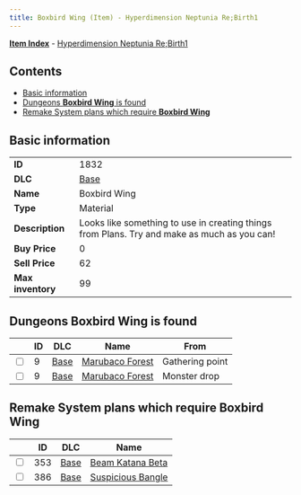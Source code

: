 ```yaml
---
title: Boxbird Wing (Item) - Hyperdimension Neptunia Re;Birth1
---
```


[**Item Index**](/neptunia/rb1/item/index.html) - [Hyperdimension Neptunia Re;Birth1](/neptunia/rb1)

## Contents

- [Basic information](#basic-information)
- [Dungeons **Boxbird Wing** is found](#dungeons-boxbird-wing-is-found)
- [Remake System plans which require **Boxbird Wing**](#remake-system-plans-which-require-boxbird-wing)

## Basic information

|   |   |
| -- | -- |
| **ID** | 1832 |
| **DLC** | [Base](/neptunia/rb1/dlc/1-base.html) |
| **Name** | Boxbird Wing |
| **Type** | Material |
| **Description** | Looks like something to use in creating things from Plans. Try and make as much as you can! |
| **Buy Price** | 0 |
| **Sell Price** | 62 |
| **Max inventory** | 99 |


## Dungeons **Boxbird Wing** is found

|    | ID | DLC | Name | From |
| -- | -- | --- | ---- | ---- |
| <input type="checkbox" id="rb1-dungeon-1-9" class="trackbox" /> | 9 | [Base](/neptunia/rb1/dlc/1-base.html) | [Marubaco Forest](/neptunia/rb1/dungeon/1-9-marubaco-forest.html) | Gathering point |
| <input type="checkbox" id="rb1-dungeon-1-9" class="trackbox" /> | 9 | [Base](/neptunia/rb1/dlc/1-base.html) | [Marubaco Forest](/neptunia/rb1/dungeon/1-9-marubaco-forest.html) | Monster drop |


## Remake System plans which require **Boxbird Wing**

|    | ID | DLC | Name |
| -- | -- | --- | ---- |
| <input type="checkbox" id="rb1-quest-1-353" class="trackbox" /> | 353 | [Base](/neptunia/rb1/dlc/1-base.html) | [Beam Katana Beta](/neptunia/rb1/quest/1-353-beam-katana-beta.html) |
| <input type="checkbox" id="rb1-quest-1-386" class="trackbox" /> | 386 | [Base](/neptunia/rb1/dlc/1-base.html) | [Suspicious Bangle](/neptunia/rb1/quest/1-386-suspicious-bangle.html) |

